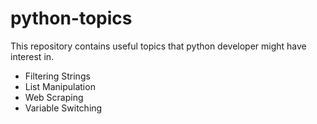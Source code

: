 # python-topics
This repository contains useful topics that python developer might have interest in.

- Filtering Strings
- List Manipulation
- Web Scraping
- Variable Switching
